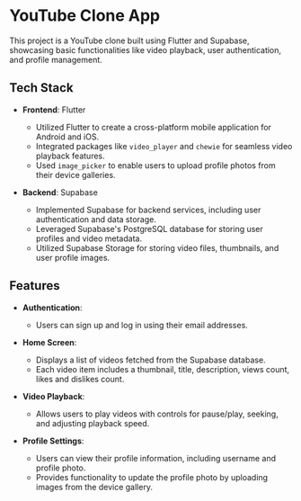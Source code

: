 # YouTube Clone App

This project is a YouTube clone built using Flutter and Supabase, showcasing basic functionalities like video playback, user authentication, and profile management.

## Tech Stack

- **Frontend**: Flutter
    - Utilized Flutter to create a cross-platform mobile application for Android and iOS.
    - Integrated packages like `video_player` and `chewie` for seamless video playback features.
    - Used `image_picker` to enable users to upload profile photos from their device galleries.

- **Backend**: Supabase
    - Implemented Supabase for backend services, including user authentication and data storage.
    - Leveraged Supabase's PostgreSQL database for storing user profiles and video metadata.
    - Utilized Supabase Storage for storing video files, thumbnails, and user profile images.

## Features

- **Authentication**:
    - Users can sign up and log in using their email addresses.

- **Home Screen**:
    - Displays a list of videos fetched from the Supabase database.
    - Each video item includes a thumbnail, title, description, views count, likes and dislikes count.

- **Video Playback**:
    - Allows users to play videos with controls for pause/play, seeking, and adjusting playback speed.

- **Profile Settings**:
    - Users can view their profile information, including username and profile photo.
    - Provides functionality to update the profile photo by uploading images from the device gallery.


